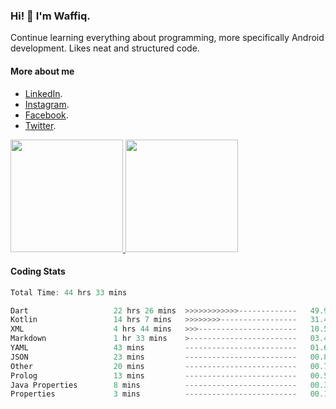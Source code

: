 ### Hi! 👋 I'm Waffiq.

Continue learning everything about programming, more specifically Android development. Likes neat and structured code.

#### More about me 
- [LinkedIn](https://www.linkedin.com/in/waffiqaziz/).
- [Instagram](https://www.instagram.com/waffiqaziz/).
- [Facebook](https://web.facebook.com/WaffiqAziz/).
- [Twitter](https://twitter.com/AzizWaffiq).

<p align="left">
<a href="https://github.com/waffiqaziz">
  <img height="180em" src="https://github-readme-stats-eight-theta.vercel.app/api?username=waffiqaziz&show_icons=true&theme=algolia&include_all_commits=true&count_private=true"/>
  <img height="180em" src="https://github-readme-stats-eight-theta.vercel.app/api/top-langs/?username=waffiqaziz&layout=compact&langs_count=8&theme=algolia"/>
</a>
</p>

#### Coding Stats
<!--START_SECTION:waka-->

```rust
Total Time: 44 hrs 33 mins

Dart                   22 hrs 26 mins  >>>>>>>>>>>>-------------   49.97 %
Kotlin                 14 hrs 7 mins   >>>>>>>>-----------------   31.46 %
XML                    4 hrs 44 mins   >>>----------------------   10.57 %
Markdown               1 hr 33 mins    >------------------------   03.48 %
YAML                   43 mins         -------------------------   01.60 %
JSON                   23 mins         -------------------------   00.87 %
Other                  20 mins         -------------------------   00.78 %
Prolog                 13 mins         -------------------------   00.51 %
Java Properties        8 mins          -------------------------   00.33 %
Properties             3 mins          -------------------------   00.12 %
```

<!--END_SECTION:waka-->
